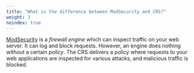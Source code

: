 ```yaml
---
title: "What is the difference between ModSecurity and CRS?"
weight: 3
noindex: true
---
```


[ModSecurity](https://github.com/owasp-modsecurity/ModSecurity/) is a *firewall engine* which can inspect traffic on your web server. It can log and block requests. However, an engine does nothing without a certain *policy*. The CRS delivers a policy where requests to your web applications are inspected for various attacks, and malicious traffic is blocked.
